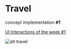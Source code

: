 # Travel
concept implementation ***#1***

[UI Interactions of the week #1](https://medium.muz.li/mobile-interactions-of-the-week-1-5103613c6aad)

![alt travel](https://github.com/aakashRajur/travel/blob/master/src/assets/travel.gif)

